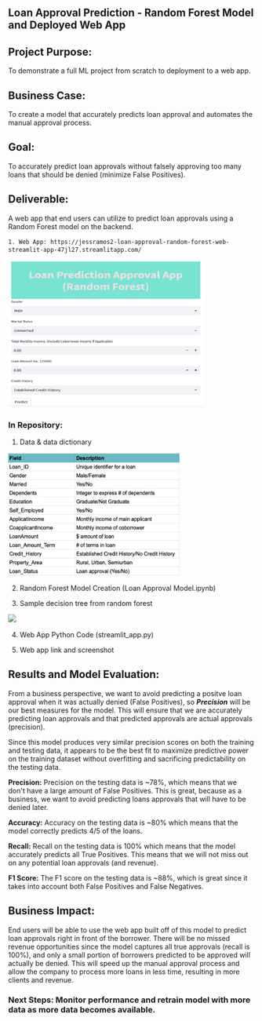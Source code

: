 
## Loan Approval Prediction - Random Forest Model and Deployed Web App

## Project Purpose: 
To demonstrate a full ML project from scratch to deployment to a web app.

## Business Case: 
To create a model that accurately predicts loan approval and automates the manual approval process. 

## Goal: 
To accurately predict loan approvals without falsely approving too many loans that should be denied (minimize False Positives). 

## Deliverable: 
A web app that end users can utilize to predict loan approvals using a Random Forest model on the backend. 

    1. Web App: https://jessramos2-loan-approval-random-forest-web-streamlit-app-47jl27.streamlitapp.com/
    
  <img src="WebAppPic.jpg" width="400" height="300">

### In Repository:

1. Data & data dictionary

<img src="DataDictionary.jpg" width="350" height="250">

2. Random Forest Model Creation (Loan Approval Model.ipynb)

3. Sample decision tree from random forest
    
 ![](DecisionTree.jpg)

4. Web App Python Code (streamlit_app.py)

5. Web app link and screenshot


## Results and Model Evaluation: 

From a business perspective, we want to avoid predicting a positve loan approval when it was actually denied (False Positives), so ***Precision*** will be our best measures for the model. This will ensure that we are accurately predicting loan approvals and that predicted approvals are actual approvals (precision). 

Since this model produces very similar precision scores on both the training and testing data, it appears to be the best fit to maximize predictive power on the training dataset without overfitting and sacrificing predictability on the testing data. 

**Precision:** 
Precision on the testing data is ~78%, which means that we don't have a large amount of False Positives. This is great, because as a business, we want to avoid predicting loans approvals that will have to be denied later. 


**Accuracy:**
Accuracy on the testing data is ~80% which means that the model correctly predicts 4/5 of the loans. 


**Recall:**
 Recall on the testing data is 100% which means that the model accurately predicts all True Positives. This means that we will not miss out on any potential loan approvals (and revenue). 


**F1 Score:**
The F1 score on the testing data is ~88%, which is great since it takes into account both False Positives and False Negatives. 


## Business Impact: 

End users will be able to use the web app built off of this model to predict loan approvals right in front of the borrower. There will be no missed revenue opportunities since the model captures all true approvals (recall is 100%), and only a small portion of borrowers predicted to be approved will actually be denied. This will speed up the manual approval process and allow the company to process more loans in less time, resulting in more clients and revenue. 


### Next Steps: Monitor performance and retrain model with more data as more data becomes available. 
